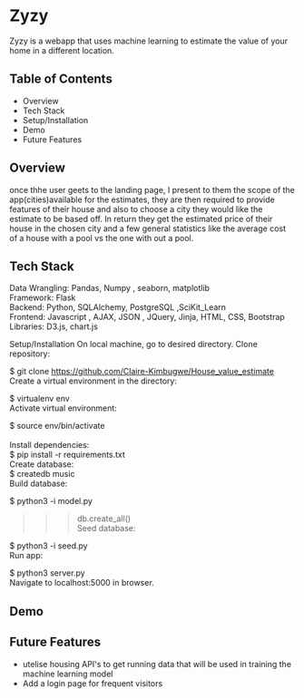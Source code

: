 # Zyzy 
Zyzy is a webapp that uses machine learning to estimate the value of your home in a different location.

## Table of Contents
* Overview
* Tech Stack
* Setup/Installation
* Demo
* Future Features

## Overview
once thhe user geets to the landing page, I present to them the scope of the app(cities)available for the estimates, 
they are then required to provide features of their house and also to choose a city they would like the estimate to be based off.
In return they get the estimated price of their house in the chosen city and a few general statistics like the average 
cost of a house with a pool vs the one with out a pool.


## Tech Stack
Data Wrangling: Pandas, Numpy , seaborn, matplotlib <br>
Framework: Flask <br>
Backend: Python, SQLAlchemy, PostgreSQL ,SciKit_Learn <br>
Frontend: Javascript , AJAX, JSON , JQuery, Jinja, HTML, CSS, Bootstrap <br>
Libraries: D3.js, chart.js

Setup/Installation
On local machine, go to desired directory. Clone  repository:

$ git clone https://github.com/Claire-Kimbugwe/House_value_estimate <br>
Create a virtual environment in the directory:

$ virtualenv env<br>
Activate virtual environment:<br>

$ source env/bin/activate<br><br>
Install dependencies:<br>
$ pip install -r requirements.txt <br>
Create database:<br>
$ createdb music<br>
Build database:<br>

$ python3 -i model.py<br>
>>> db.create_all() <br>
Seed database:

$ python3 -i seed.py <br>
Run app:

$ python3 server.py <br>
Navigate to localhost:5000 in browser.


## Demo

## Future Features
* utelise housing API's to get running data that will be used in training the machine learning model
* Add a login page for frequent visitors 



